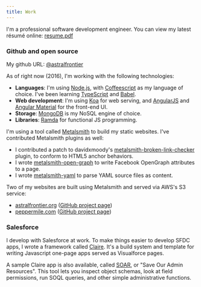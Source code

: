 ```yaml
---
title: Work
---
```


I'm a professional software development engineer. You can view my latest résumé online: [resume.pdf](/assets/resume.pdf)

### Github and open source

My github URL: [@astralfrontier](https://github.com/astralfrontier)

As of right now (2016), I'm working with the following technologies:

* **Languages**: I'm using [Node.js](http://www.nodejs.org/),
  with [Coffeescript](http://coffeescript.org/) as my language of choice.
  I've been learning [TypeScript](https://www.typescriptlang.org/)
  and [Babel](https://babeljs.io/).
* **Web development**: I'm using [Koa](http://koajs.com/) for web serving,
  and [AngularJS](https://angularjs.org/) and [Angular Material](https://material.angularjs.org/latest/) for the front-end UI.
* **Storage**: [MongoDB](http://www.mongodb.com/) is my NoSQL engine of choice.
* **Libraries**: [Ramda](http://ramdajs.com/) for functional JS programming.

I'm using a tool called [Metalsmith](http://www.metalsmith.io/) to build my static websites.
I've contributed Metalsmith plugins as well:

* I contributed a patch to davidxmoody's [metalsmith-broken-link-checker](https://github.com/davidxmoody/metalsmith-broken-link-checker) plugin,
  to conform to HTML5 anchor behaviors.
* I wrote [metalsmith-open-graph](https://github.com/astralfrontier/metalsmith-open-graph) to write Facebook OpenGraph attributes to a page.
* I wrote [metalsmith-yaml](https://github.com/astralfrontier/metalsmith-yaml) to parse YAML source files as content.

Two of my websites are built using Metalsmith and served via AWS's S3 service:

* [astralfrontier.org](http://astralfrontier.org) ([GitHub project page](https://github.com/astralfrontier/astralfrontier.org))
* [peppermile.com](http://peppermile.com) ([GitHub project page](https://github.com/astralfrontier/peppermile.org))

### Salesforce

I develop with Salesforce at work.
To make things easier to develop SFDC apps,
I wrote a framework called [Claire](https://github.com/astralfrontier/claire).
It's a build system and template for writing Javascript one-page apps served as Visualforce pages.

A sample Claire app is also available, called [SOAR](https://github.com/astralfrontier/soar),
or "Save Our Admin Resources".
This tool lets you inspect object schemas, look at field permissions,
run SOQL queries, and other simple administrative functions.
